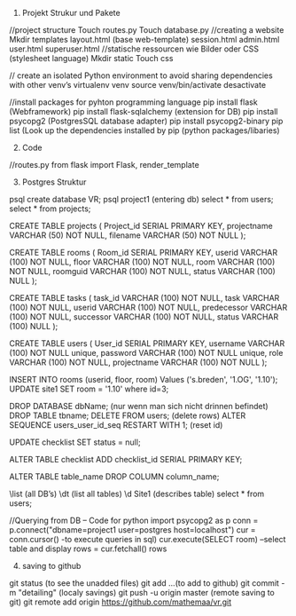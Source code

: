 
1.	Projekt Strukur und Pakete

//project structure
Touch routes.py
Touch database.py
//creating a website
Mkdir templates
layout.html  (base web-template)
session.html
admin.html
user.html
superuser.html
//statische ressourcen wie Bilder oder CSS (stylesheet language)
Mkdir static
Touch css


// create an isolated Python environment to avoid sharing dependencies with other venv’s
virtualenv venv
source venv/bin/activate
desactivate

//install packages for pyhton programming language
pip install flask (Webframework)
pip install flask-sqlalchemy (extension for DB)
pip install psycopg2 (PostgresSQL database adapter)
pip install psycopg2-binary
pip list  (Look up the dependencies installed by pip (python packages/libaries)



2.	Code

//routes.py
from flask import Flask, render_template



3.	Postgres Struktur

psql 
create database VR;
psql project1 (entering db)
select * from users; 
select * from projects; 


CREATE TABLE projects (	
Project_id  SERIAL PRIMARY KEY, 
projectname VARCHAR (50) NOT NULL,
filename VARCHAR (50) NOT NULL
);

CREATE TABLE rooms (
Room_id  SERIAL PRIMARY KEY, 
userid VARCHAR (100) NOT NULL,
floor VARCHAR (100) NOT NULL,
room VARCHAR (100) NOT NULL,
roomguid VARCHAR (100) NOT NULL,
status VARCHAR (100) NULL
);

CREATE TABLE tasks (
task_id  VARCHAR (100) NOT NULL,
task VARCHAR (100) NOT NULL,
userid VARCHAR (100) NOT NULL,
predecessor VARCHAR (100) NOT NULL,
successor VARCHAR (100) NOT NULL,
status VARCHAR (100) NULL
);

CREATE TABLE users (
User_id  SERIAL PRIMARY KEY, 
username VARCHAR (100) NOT NULL unique,
password VARCHAR (100) NOT NULL unique,
role VARCHAR (100) NOT NULL,
projectname VARCHAR (100) NOT NULL
);



INSERT INTO rooms (userid, floor, room) Values ('s.breden', '1.OG', '1.10');
UPDATE site1 SET room = '1.10' where id=3;

DROP DATABASE dbName; (nur wenn man sich nicht drinnen befindet)
DROP TABLE tbname;
DELETE FROM users; (delete rows)
ALTER SEQUENCE users_user_id_seq RESTART WITH 1; (reset id)

UPDATE checklist
SET status = null;

ALTER TABLE checklist
ADD checklist_id SERIAL PRIMARY KEY;

ALTER TABLE table_name
DROP COLUMN column_name;


\list (all DB’s)
\dt (list all tables)
\d Site1 (describes table)
select * from users; 

//Querying from DB – Code for python
import psycopg2 as p
conn = p.connect("dbname=project1 user=postgres host=localhost")
cur = conn.cursor() -to execute queries in sql)
cur.execute(SELECT room) –select table and display
rows = cur.fetchall()
rows


4.	saving to github

git status (to see the unadded files)
git add ...(to add to github)
git commit -m "detailing" (localy savings)
git push -u origin master (remote saving to git)
git remote add origin https://github.com/mathemaa/vr.git

